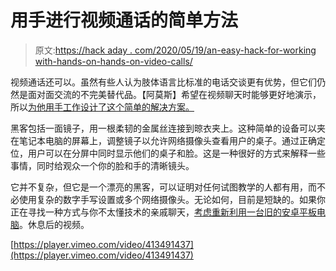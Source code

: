 # 用手进行视频通话的简单方法

> 原文:[https://hack aday . com/2020/05/19/an-easy-hack-for-working with-hands-on-hands-on-video-calls/](https://hackaday.com/2020/05/19/an-easy-hack-for-working-with-your-hands-on-video-calls/)

视频通话还可以。虽然有些人认为肢体语言比标准的电话交谈更有优势，但它们仍然是面对面交流的不完美替代品。【阿莫斯】希望在视频聊天时能够更好地演示，所以[为他用手工作设计了这个简单的解决方案。](https://www.instructables.com/id/Sideview-Mirror-for-Video-Calls/)

黑客包括一面镜子，用一根柔韧的金属丝连接到晾衣夹上。这种简单的设备可以夹在笔记本电脑的屏幕上，调整镜子以允许网络摄像头查看用户的桌子。通过正确定位，用户可以在分屏中同时显示他们的桌子和脸。这是一种很好的方式来解释一些事情，同时给观众一个你的脸和手的清晰镜头。

它并不复杂，但它是一个漂亮的黑客，可以证明对任何试图教学的人都有用，而不必使用复杂的数字手写设置或多个网络摄像头。无论如何，目前是短缺的。如果你正在寻找一种方式与你不太懂技术的亲戚聊天，[考虑重新利用一台旧的安卓平板电脑](https://hackaday.com/2020/04/25/checking-in-on-relatives-using-old-android-tablets/)。休息后的视频。

[https://player.vimeo.com/video/413491437](https://player.vimeo.com/video/413491437)